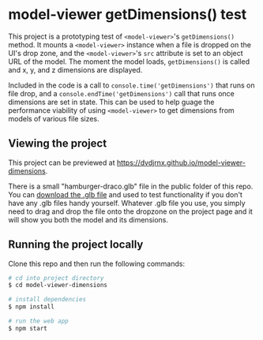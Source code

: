 # model-viewer getDimensions() test

This project is a prototyping test of `<model-viewer>`'s `getDimensions()` method. It mounts a `<model-viewer>` instance when a file is dropped on the UI's drop zone, and the `<model-viewer>`'s `src` attribute is set to an object URL of the model. The moment the model loads, `getDimensions()` is called and x, y, and z dimensions are displayed.

Included in the code is a call to `console.time('getDimensions')` that runs on file drop, and a `console.endTime('getDimensions')` call that runs once dimensions are set in state. This can be used to help guage the performance viability of using `<model-viewer>` to get dimensions from models of various file sizes.

## Viewing the project

This project can be previewed at https://dvdjrnx.github.io/model-viewer-dimensions.

There is a small "hamburger-draco.glb" file in the public folder of this repo. You can [download the .glb file](https://github.com/dvdjrnx/model-viewer-dimensions/blob/master/public/hamburger-draco.glb) and used to test functionality if you don't have any .glb files handy yourself. Whatever .glb file you use, you simply need to drag and drop the file onto the dropzone on the project page and it will show you both the model and its dimensions.

## Running the project locally

Clone this repo and then run the following commands:

```bash
# cd into project directory
$ cd model-viewer-dimensions

# install dependencies
$ npm install

# run the web app
$ npm start
```
